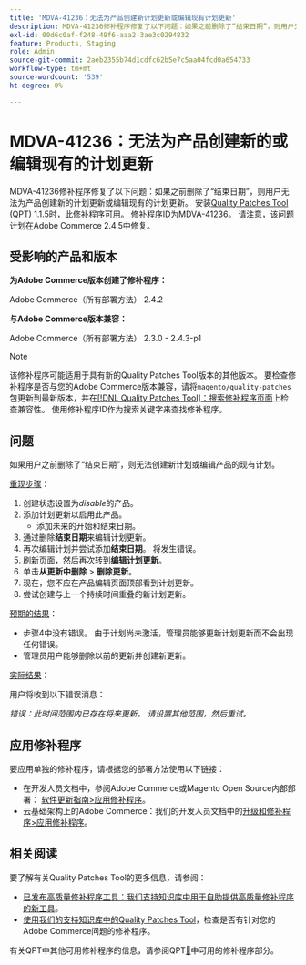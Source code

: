 ```yaml
---
title: 'MDVA-41236：无法为产品创建新计划更新或编辑现有计划更新'
description: MDVA-41236修补程序修复了以下问题：如果之前删除了“结束日期”，则用户无法为产品创建新的计划更新或编辑现有的计划更新。 安装[Quality Patches Tool (QPT)](https://experienceleague.adobe.com/en/docs/commerce-operations/upgrade-guide/patches/overview) 1.1.5后，即可使用此修补程序。 修补程序ID为MDVA-41236。 请注意，该问题计划在Adobe Commerce 2.4.5中修复。
exl-id: 00d6c0af-f248-49f6-aaa2-3ae3c0294832
feature: Products, Staging
role: Admin
source-git-commit: 2aeb2355b74d1cdfc62b5e7c5aa04fcd0a654733
workflow-type: tm+mt
source-wordcount: '539'
ht-degree: 0%

---
```


# MDVA-41236：无法为产品创建新的或编辑现有的计划更新

MDVA-41236修补程序修复了以下问题：如果之前删除了“结束日期”，则用户无法为产品创建新的计划更新或编辑现有的计划更新。 安装[Quality Patches Tool (QPT)](https://experienceleague.adobe.com/en/docs/commerce-operations/upgrade-guide/patches/overview) 1.1.5时，此修补程序可用。 修补程序ID为MDVA-41236。 请注意，该问题计划在Adobe Commerce 2.4.5中修复。

## 受影响的产品和版本

**为Adobe Commerce版本创建了修补程序：**

Adobe Commerce（所有部署方法） 2.4.2

**与Adobe Commerce版本兼容：**

Adobe Commerce（所有部署方法） 2.3.0 - 2.4.3-p1

>[!NOTE]
>
>该修补程序可能适用于具有新的Quality Patches Tool版本的其他版本。 要检查修补程序是否与您的Adobe Commerce版本兼容，请将`magento/quality-patches`包更新到最新版本，并在[[!DNL Quality Patches Tool]：搜索修补程序页面](https://experienceleague.adobe.com/tools/commerce-quality-patches/index.html)上检查兼容性。 使用修补程序ID作为搜索关键字来查找修补程序。

## 问题

如果用户之前删除了“结束日期”，则无法创建新计划或编辑产品的现有计划。

<u>重现步骤</u>：

1. 创建状态设置为&#x200B;*disable*&#x200B;的产品。
1. 添加计划更新以启用此产品。
   * 添加未来的开始和结束日期。
1. 通过删除&#x200B;**结束日期**&#x200B;来编辑计划更新。
1. 再次编辑计划并尝试添加&#x200B;**结束日期**。 将发生错误。
1. 刷新页面，然后再次转到&#x200B;**编辑计划更新**。
1. 单击&#x200B;**从更新中删除** > **删除更新**。
1. 现在，您不应在产品编辑页面顶部看到计划更新。
1. 尝试创建与上一个持续时间重叠的新计划更新。

<u>预期的结果</u>：

* 步骤4中没有错误。 由于计划尚未激活，管理员能够更新计划更新而不会出现任何错误。
* 管理员用户能够删除以前的更新并创建新更新。

<u>实际结果</u>：

用户将收到以下错误消息：

*错误：此时间范围内已存在将来更新。 请设置其他范围，然后重试。*


## 应用修补程序

要应用单独的修补程序，请根据您的部署方法使用以下链接：

* 在开发人员文档中，参阅Adobe Commerce或Magento Open Source内部部署： [软件更新指南>应用修补程序](https://experienceleague.adobe.com/en/docs/commerce-operations/tools/quality-patches-tool/usage)。
* 云基础架构上的Adobe Commerce：我们的开发人员文档中的[升级和修补程序>应用修补程序](https://experienceleague.adobe.com/en/docs/commerce-cloud-service/user-guide/develop/upgrade/apply-patches)。

## 相关阅读

要了解有关Quality Patches Tool的更多信息，请参阅：

* [已发布高质量修补程序工具：我们支持知识库中用于自助提供高质量修补程序的新工具](/help/announcements/adobe-commerce-announcements/magento-quality-patches-released-new-tool-to-self-serve-quality-patches.md)。
* [使用我们的支持知识库中的Quality Patches Tool](/help/support-tools/patches-available-in-qpt-tool/check-patch-for-magento-issue-with-magento-quality-patches.md)，检查是否有针对您的Adobe Commerce问题的修补程序。

有关QPT中其他可用修补程序的信息，请参阅QPT[&#128279;](https://support.magento.com/hc/en-us/sections/360010506631-Patches-available-in-QPT-tool-)中可用的修补程序部分。

